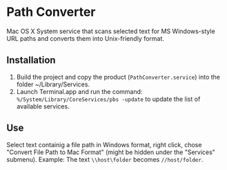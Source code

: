 Path Converter
==============

Mac OS X System service that scans selected text for MS Windows-style URL paths and converts them into Unix-friendly format.

Installation
------------

1. Build the project and copy the product (`PathConverter.service`) into the folder ~/Library/Services.
2. Launch Terminal.app and run the command: `%/System/Library/CoreServices/pbs -update` to update the list of available services.

Use
---

Select text containig a file path in Windows format, right click, chose "Convert File Path to Mac Format" (might be hidden under the "Services" submenu). Example: The text `\\host\folder` becomes `//host/folder`.
